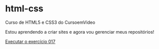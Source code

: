 # html-css
 Curso de HTML5 e CSS3 do CursoemVideo

 Estou aprendendo a criar sites e agora vou gerenciar meus repositórios!

<a href="https://rabonimedeiros.github.io/html-css/exercicios/ex017/">Executar o exercício 017</a>
